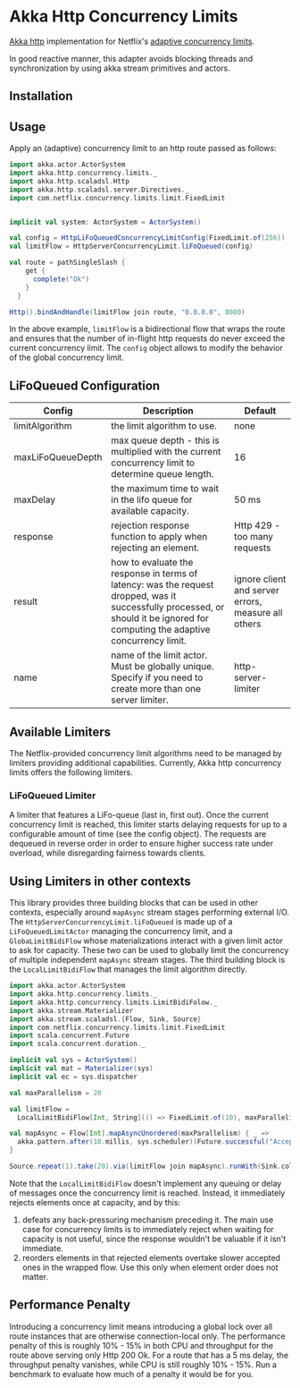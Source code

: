 # Akka Http Concurrency Limits

[Akka http](https://github.com/akka/akka-http) implementation for Netflix's [adaptive concurrency limits](https://github.com/Netflix/concurrency-limits).

In good reactive manner, this adapter avoids blocking threads and synchronization by
using akka stream primitives and actors.

## Installation

## Usage

Apply an (adaptive) concurrency limit to an http route passed as follows:

```scala
import akka.actor.ActorSystem
import akka.http.concurrency.limits._
import akka.http.scaladsl.Http
import akka.http.scaladsl.server.Directives._
import com.netflix.concurrency.limits.limit.FixedLimit


implicit val system: ActorSystem = ActorSystem()

val config = HttpLiFoQueuedConcurrencyLimitConfig(FixedLimit.of(256))
val limitFlow = HttpServerConcurrencyLimit.liFoQueued(config)

val route = pathSingleSlash {
    get {
      complete("Ok")
    }
  }

Http().bindAndHandle(limitFlow join route, "0.0.0.0", 8080)
```

In the above example, `limitFlow` is a bidirectional flow that wraps the route
and ensures that the number of in-flight http requests do never exceed the current concurrency
limit. The `config` object allows to modify the behavior of the global concurrency limit.

## LiFoQueued Configuration

| Config            | Description | Default |
| ------------------|-------------|---------|
| limitAlgorithm    | the limit algorithm to use. | none |
| maxLiFoQueueDepth | max queue depth - this is multiplied with the current concurrency limit to determine queue length. | 16 |
| maxDelay          | the maximum time to wait in the lifo queue for available capacity. | 50 ms |
| response          | rejection response function to apply when rejecting an element. | Http 429 - too many requests |
| result            | how to evaluate the response in terms of latency: was the request dropped, was it successfully processed, or should it be ignored for computing the adaptive concurrency limit. | ignore client and server errors, measure all others |
| name              | name of the limit actor. Must be globally unique. Specify if you need to create more than one server limiter. | http-server-limiter |

## Available Limiters

The Netflix-provided concurrency limit algorithms need to be managed by limiters providing additional capabilities.
Currently, Akka http concurrency limits offers the following limiters.   

### LiFoQueued Limiter

A limiter that features a LiFo-queue (last in, first out). Once the current concurrency limit is reached, this limiter
starts delaying requests for up to a configurable amount of time (see the config object). The requests are dequeued
in reverse order in order to ensure higher success rate under overload, while disregarding fairness towards clients.

## Using Limiters in other contexts

This library provides three building blocks that can be used in other contexts, especially around `mapAsync` stream 
stages performing external I/O. The `HttpServerConcurrencyLimit.liFoQueued` is made up of a `LiFoQueuedLimitActor` 
managing the concurrency limit, and a `GlobaLimitBidiFlow` whose materializations interact with a given limit actor to
ask for capacity. These two can be used to globally limit the concurrency of multiple independent `mapAsync` stream stages.
The third building block is the `LocalLimitBidiFlow` that manages the limit algorithm directly. 

```scala
import akka.actor.ActorSystem
import akka.http.concurrency.limits._
import akka.http.concurrency.limits.LimitBidiFolow._
import akka.stream.Materializer
import akka.stream.scaladsl.{Flow, Sink, Source}
import com.netflix.concurrency.limits.limit.FixedLimit
import scala.concurrent.Future
import scala.concurrent.duration._

implicit val sys = ActorSystem()
implicit val mat = Materializer(sys)
implicit val ec = sys.dispatcher

val maxParallelism = 20

val limitFlow =
  LocalLimitBidiFlow[Int, String](() => FixedLimit.of(10), maxParallelism, _ => "Rejected", _ => Processed)

val mapAsync = Flow[Int].mapAsyncUnordered(maxParallelism) { _ =>
  akka.pattern.after(10.millis, sys.scheduler)(Future.successful("Accepted"))
}

Source.repeat(1).take(20).via(limitFlow join mapAsync).runWith(Sink.collection)
```

Note that the `LocalLimitBidiFlow` doesn't implement any queuing or delay of messages once the concurrency limit is 
reached. Instead, it immediately rejects elements once at capacity, and by this:
1) defeats any back-pressuring mechanism preceding it. The main use case for concurrency limits is to immediately
   reject when waiting for capacity is not useful, since the response wouldn't be valuable if it isn't immediate.
2) reorders elements in that rejected elements overtake slower accepted ones in the wrapped flow. Use this only when 
   element order does not matter.

## Performance Penalty

Introducing a concurrency limit means introducing a global lock over all route instances that are
otherwise connection-local only. The performance penalty of this is roughly 10% - 15% in both CPU
and throughput for the route above serving only Http 200 Ok. For a route that has a 5 ms delay,
the throughput penalty vanishes, while CPU is still roughly 10% - 15%. Run a benchmark to 
evaluate how much of a penalty it would be for you.